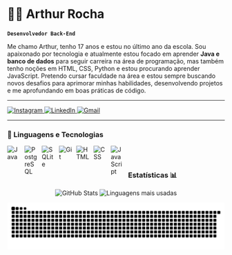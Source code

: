 # 👨‍💻 Arthur Rocha


**`Desenvolvedor Back-End`**

Me chamo Arthur, tenho 17 anos e estou no último ano da escola. Sou apaixonado por tecnologia e atualmente estou focado em aprender **Java e banco de dados** para seguir carreira na área de programação, mas também tenho noções em HTML, CSS, Python e estou procurando aprender JavaScript. Pretendo cursar faculdade na área e estou sempre buscando novos desafios para aprimorar minhas habilidades, desenvolvendo projetos e me aprofundando em boas práticas de código.




---




<p align="left">
    <a href="https://www.instagram.com/arthur_99z" target="_blank">
        <img alt="Instagram" 
             title="Instagram" 
             src="https://img.shields.io/badge/Instagram-E4405F?logo=instagram&logoColor=white&style=for-the-badge" />
    </a>
    <a href="www.linkedin.com/in/arthurochadev7" target="_blank">
        <img alt="LinkedIn" 
             title="LinkedIn" 
             src="https://img.shields.io/badge/LinkedIn-0077B5?logo=linkedin&logoColor=white&style=for-the-badge" />
    </a>
   <a href="https://mail.google.com/mail/u/0/?tab=rm&ogbl#inbox?compose=DmwnWstxRHJKTHpTJGHljwxZXhJMmZNHBMPqpjmMLSdcjzmdMGQFLlhFFFJDvdJWzNQMTSDLFScL" target="_blank">
    <img alt="Gmail" 
         title="Gmail" 
         src="https://img.shields.io/badge/Gmail-D14836?logo=gmail&logoColor=white&style=for-the-badge" />
   </a>

</p>

---

### **🤖 Linguagens e Tecnologias**

<img
    align="left"
    alt="Java"
    title="Java"
    width="30px"
    style="padding-right: 10px;"
    src="https://cdn.jsdelivr.net/gh/devicons/devicon@latest/icons/java/java-original.svg" 
/>

<img
    align="left"
    alt="PostgreSQL"
    title="PostgreSQL"
    width="30px"
    style="padding-right: 10px;"
    src="https://cdn.jsdelivr.net/gh/devicons/devicon@latest/icons/postgresql/postgresql-original.svg" 
/> 


<img
    align="left"
    alt="SQLite"
    title="SQLite"
    width="30px"
    style="padding-right: 10px;"
    src="https://cdn.jsdelivr.net/gh/devicons/devicon@latest/icons/sqlite/sqlite-original.svg" 
/>


<img
    align="left"
    alt="Git"
    title="Git"
    width="30px"
    style="padding-right: 10px;"
    src="https://cdn.jsdelivr.net/gh/devicons/devicon@latest/icons/git/git-original.svg" 
/>


<img
    align="left"
    alt="HTML"
    title="HTML"
    width="30px"
    style="padding-right: 10px;"
    src="https://cdn.jsdelivr.net/gh/devicons/devicon@latest/icons/html5/html5-original.svg" 
/>

<img
    align="left"
    alt="CSS"
    title="CSS"
    width="30px"
    style="padding-right: 10px;"
    src="https://cdn.jsdelivr.net/gh/devicons/devicon@latest/icons/css3/css3-original.svg" 
/>


<img
    align="left"
    alt="JavaScript"
    title="JavaScript"
    width="30px"
    style="padding-right: 10px;"
    src="https://cdn.jsdelivr.net/gh/devicons/devicon@latest/icons/javascript/javascript-original.svg" 
/>

<br>
<br>

### Estatísticas 📊

<p align="center">
    <img 
        src="https://github-readme-stats.vercel.app/api?username=arthurocha-dev&show_icons=true&theme=radical&locale=pt-br" 
        alt="GitHub Stats" 
        height="150px" 
        width="280px"
    />
    <img 
        src="https://github-readme-stats.vercel.app/api/top-langs/?username=arthurocha-dev&theme=radical&layout=compact&custom_title=Tecnologias%20Porcentagem&langs_count=7" 
        alt="Linguagens mais usadas" 
        height="150px" 
        width="280px"
    />
</p>






<picture align="center">
  <source media="(prefers-color-scheme: dark)" srcset="https://raw.githubusercontent.com/arthurocha-dev/arthurocha-dev/output/github-contribution-grid-snake-dark.svg">
  <source media="(prefers-color-scheme: light)" srcset="https://raw.githubusercontent.com/arthurocha-dev/arthurocha-dev/output/github-contribution-grid-snake-dark.svg">
  <img align="center" alt="github contribution grid snake animation" src="https://raw.githubusercontent.com/arthurocha-dev/arthurocha-dev/output/github-contribution-grid-snake.svg">
</picture>






    
